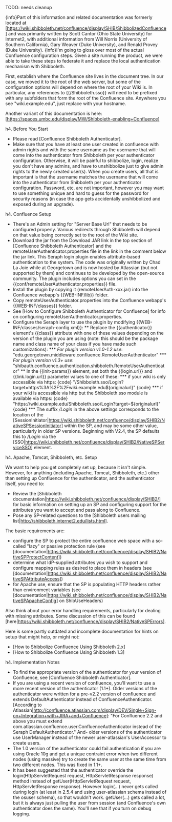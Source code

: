 TODO: needs cleanup

{info}Part of this information and related documentation was formerly located at [https://wiki.shibboleth.net/confluence/display/SHIB/ShibbolizedConfluence] and was primarily written by Scott Cantor (Ohio State University) for Internet2, with additional information from Will Norris (University of Southern California), Gary Weaver (Duke University), and Renald Provey (Duke University).
{info}I'm going to gloss over most of the actual Confluence configuration steps. Given a site running the product, we were able to take these steps to federate it and replace the local authentication mechanism with Shibboleth.

First, establish where the Confluence site lives in the document tree. In our case, we moved it to the root of the web server, but some of the configuration options will depend on where the root of your Wiki is. In particular, any references to {{/Shibboleth.sso}} will need to be prefixed with any subfolders that form the root of the Confluence site. Anywhere you see "wiki.example.edu", just replace with your hostname.

Another variant of this documentation is here: [https://spaces.umbc.edu/display/MW/Shibboleth-enabling+Confluence]




h4. Before You Start

* Please read [Confluence Shibboleth Authenticator].
* Make sure that you have at least one user created in confluence with admin rights and with the same username as the username that will come into the authenticator from Shibboleth per your authenticator configuration. Otherwise, it will be painful to shibbolize, login, realize you don't have any admins, and have to unshibbolize just to give admin rights to the newly created user(s). When you create users, all that is important is that the username matches the username that will come into the authenticator from Shibboleth per your authenticator configuration. Password, etc. are not important, however you may want to use something unique and hard to guess for the password for security reasons (in case the app gets accidentally unshibbolized and exposed during an upgrade).

h4. Confluence Setup

* There's an Admin setting for "Server Base Url" that needs to be configured properly. Various redirects through Shibboleth will depend on that value being correctly set to the root of the Wiki site.
* Download the jar from the Download JAR link in the top section of [Confluence Shibboleth Authenticator] and the remoteUserAuthenticator.properties file in the link in the comment below the jar link. This Seraph login plugin enables attribute-based authentication to the system. The code was originally written by Chad La Joie while at Georgetown and is now hosted by Atlassian (but not supported by them) and continues to be developed by the open-source community. The plugin includes options you can set in the {{conf/remoteUserAuthenticator.properties}} file.
* Install the plugin by copying it (remoteUserAuth-xxx.jar) into the Confluence webapp's {{WEB-INF/lib}} folder.
* Copy remoteUserAuthenticator.properties into the Confluence webapp's {{WEB-INF/classes}} folder.
* See [How to Configure Shibboleth Authenticator for Confluence] for info on configuring remoteUserAuthenticator.properties.
* Configure the Seraph layer to use the plugin by modifying {{WEB-INF/classes/seraph-config.xml}}:
** Replace the {{authenticator}} element's {{class}} attribute with one of these values depending on the version of the plugin you are using (note: this should be the package name and class name of your class if you have made such customizations):
*** _For plugin version v1.0-1.2 use_: "edu.georgetown.middleware.confluence.RemoteUserAuthenticator"
*** _For plugin version v1.3\+ use_: "shibauth.confluence.authentication.shibboleth.RemoteUserAuthenticator"
** In the {{init-params}} element, set both the {{login.url}} and {{link.login.url}} parameter values to one of these:
*** if your wiki is only accessible via https:
{code}
"/Shibboleth.sso/Login?target=https%3A%2F%2Fwiki.example.edu${originalurl}"
{code}
*** if your wiki is accessible via http but the Shibboleth.sso module is available via https:
{code}
"https://wiki.example.edu/Shibboleth.sso/Login?target=${originalurl}"
{code}
*** The suffix */Login* in the above settings corresponds to the location of the [SessionInitiator|https://wiki.shibboleth.net/confluence/display/SHIB2/NativeSPSessionInitiator] within the SP, and may be some other value, particularly in older SP versions. Beginning with V2.4, the SP defaults this to */Login* via the [SSO|https://wiki.shibboleth.net/confluence/display/SHIB2/NativeSPServiceSSO] element.

h4. Apache, Tomcat, Shibboleth, etc. Setup

We want to help you get completely set up, because it isn't simple. However, for anything (including Apache, Tomcat, Shibboleth, etc.) other than setting up Confluence for the authenticator, and the authenticator itself, you need to:
* Review the [Shibboleth documentation|https://wiki.shibboleth.net/confluence/display/SHIB2/] for basic information on setting up an SP and configuring support for the attributes you want to accept and pass along to Confluence.
* Pose any SP-related questions to the [Shibboleth users mailing list|http://shibboleth.internet2.edu/lists.html].

The basic requirements are:
* configure the SP to protect the entire confluence web space with a so-called "lazy" or passive protection rule (see [documentation|https://wiki.shibboleth.net/confluence/display/SHIB2/NativeSPProtectContent])
* determine what IdP-supplied attributes you wish to support and configure mapping rules as desired to place them in headers (see [documentation|https://wiki.shibboleth.net/confluence/display/SHIB2/NativeSPAttributeAccess])
* for Apache use, ensure that the SP is populating HTTP headers rather than environment variables (see [documentation|https://wiki.shibboleth.net/confluence/display/SHIB2/NativeSPApacheConfig] on ShibUseHeaders)

Also think about your error handling requirements, particularly for dealing with missing attributes. Some discussion of this can be found [here|https://wiki.shibboleth.net/confluence/display/SHIB2/NativeSPErrors].


Here is some partly outdated and incomplete documentation for hints on setup that might help, or might not:
* [How to Shibbolize Confluence Using Shibboleth 2.x]
* [How to Shibbolize Confluence Using Shibboleth 1.3]

h4. Implementation Notes

* To find the appropriate version of the authenticator for your version of Confluence, see [Confluence Shibboleth Authenticator].
* If you are using a recent version of confluence, you'll want to use a more recent version of the authenticator (1.1+). Older versions of the authenticator were written for a pre-v2.2 version of confluence and extends DefaultAuthenticator instead of ConfluenceAuthenticator. [According to Atlassian|http://confluence.atlassian.com/display/DEV/Single+Sign-on+Integration+with+JIRA+and+Confluence]: "For Confluence 2.2 and above you must extend com.atlassian.confluence.user.ConfluenceAuthenticator instead of the Seraph DefaultAuthenticator." And\- older versions of the authenticator use UserManager instead of the newer user-atlassian's UserAccessor to create users.
* The 1.0 version of the authenticator could fail authentication if you are using Oracle 10g and get a unique contraint error when two different nodes (using massive) try to create the same user at the same time from two different nodes. This was fixed in 1.1+.
* It has been suggested that the authenticator override the login(HttpServletRequest request, HttpServletResponse response) method instead of getUser(HttpServletRequest request, HttpServletResponse response). However login(...) never gets called during login (at least in 2.5.4 and using user-atlassian schema instead of the osuser schema), so that wouldn't work. getUser(...) gets called a lot, but it is always just pulling the user from session (and Confluence's own authenticator does the same). You'll see that if you turn on debug logging.